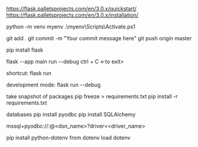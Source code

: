 https://flask.palletsprojects.com/en/3.0.x/quickstart/
https://flask.palletsprojects.com/en/3.0.x/installation/

python -m venv myenv
.\myenv\Scripts\Activate.ps1

git add .
git commit -m "Your commit message here"
git push origin master

pip install flask

flask --app main run --debug
ctrl + C <-to exit>

shortcut:
flask run

development mode:
flask run --debug

take snapshot of packages
pip freeze > requirements.txt
pip install -r requirements.txt

databases
pip install pyodbc
pip install SQLAlchemy

mssql+pyodbc://<username>:<password>@<dsn_name>?driver=<driver_name>

pip install python-dotenv
from dotenv load dotenv